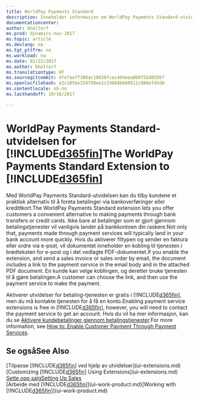 ```yaml
---
title: WorldPay Payments Standard
description: Inneholder informasjon om WorldPay Payments Standard-utvidelsen
documentationcenter: 
author: bholtorf
ms.prod: dynamics-nav-2017
ms.topic: article
ms.devlang: na
ms.tgt_pltfrm: na
ms.workload: na
ms.date: 02/22/2017
ms.author: bholtorf
ms.translationtype: HT
ms.sourcegitcommit: 4fefaef7380ac10836fcac404eea006f55d8556f
ms.openlocfilehash: e2c1056e159799ee1c33084bb60911c988efd5d0
ms.contentlocale: nb-no
ms.lasthandoff: 10/16/2017

---
```

# <a name="the-worldpay-payments-standard-extension-to-included365finincludesd365finlongmdmd"></a><span data-ttu-id="ef51a-103">WorldPay Payments Standard-utvidelsen for [!INCLUDE[d365fin](includes/d365fin_long_md.md)]</span><span class="sxs-lookup"><span data-stu-id="ef51a-103">The WorldPay Payments Standard Extension to [!INCLUDE[d365fin](includes/d365fin_long_md.md)]</span></span>
<span data-ttu-id="ef51a-104">Med WorldPay Payments Standard-utvidelsen kan du tilby kundene et praktisk alternativ til å foreta betalinger via bankoverføringer eller kredittkort.</span><span class="sxs-lookup"><span data-stu-id="ef51a-104">The WorldPay Payments Standard extension lets you offer customers a convenient alternative to making payments through bank transfers or credit cards.</span></span> <span data-ttu-id="ef51a-105">Ikke bare at betalinger som er gjort gjennom betalingstjenester vil vanligvis lander på bankkontoen din raskere.</span><span class="sxs-lookup"><span data-stu-id="ef51a-105">Not only that, payments made through payment services will typically land in your bank account more quickly.</span></span>
<span data-ttu-id="ef51a-106">Hvis du aktiverer filtypen og sender en faktura eller ordre via e-post, vil dokumentet inneholder en kobling til tjenesten i brødteksten for e-post og i det vedlagte PDF-dokumentet.</span><span class="sxs-lookup"><span data-stu-id="ef51a-106">If you enable the extension, and send a sales invoice or sales order by email, the document includes a link to the payment service in the email body and in the attached PDF document.</span></span> <span data-ttu-id="ef51a-107">En kunde kan velge koblingen, og deretter bruke tjenesten til å gjøre betalingen.</span><span class="sxs-lookup"><span data-stu-id="ef51a-107">A customer can choose the link, and then use the payment service to make the payment.</span></span>

<span data-ttu-id="ef51a-108">Aktiverer utvidelser for betaling-tjenesten er gratis i [!INCLUDE[d365fin](includes/d365fin_md.md)], men du må kontakte tjenesten for å få en konto.</span><span class="sxs-lookup"><span data-stu-id="ef51a-108">Enabling payment service extensions is free in [!INCLUDE[d365fin](includes/d365fin_md.md)], however, you will need to contact the payment service to get an account.</span></span> <span data-ttu-id="ef51a-109">Hvis du vil ha mer informasjon, kan du se [Aktivere kundebetalinger gjennom betalingstjenester](sales-how-enable-payment-service-extensions.md).</span><span class="sxs-lookup"><span data-stu-id="ef51a-109">For more information, see [How to: Enable Customer Payment Through Payment Services](sales-how-enable-payment-service-extensions.md).</span></span>

## <a name="see-also"></a><span data-ttu-id="ef51a-110">Se også</span><span class="sxs-lookup"><span data-stu-id="ef51a-110">See Also</span></span>
<span data-ttu-id="ef51a-111">[Tilpasse [!INCLUDE[d365fin](includes/d365fin_md.md)] ved hjelp av utvidelser](ui-extensions.md)</span><span class="sxs-lookup"><span data-stu-id="ef51a-111">[Customizing [!INCLUDE[d365fin](includes/d365fin_md.md)] Using Extensions](ui-extensions.md)</span></span>  
[<span data-ttu-id="ef51a-112">Sette opp salg</span><span class="sxs-lookup"><span data-stu-id="ef51a-112">Setting Up Sales</span></span>](sales-setup-sales.md)  
<span data-ttu-id="ef51a-113">[Arbeide med [!INCLUDE[d365fin](includes/d365fin_md.md)]](ui-work-product.md)</span><span class="sxs-lookup"><span data-stu-id="ef51a-113">[Working with [!INCLUDE[d365fin](includes/d365fin_md.md)]](ui-work-product.md)</span></span>
